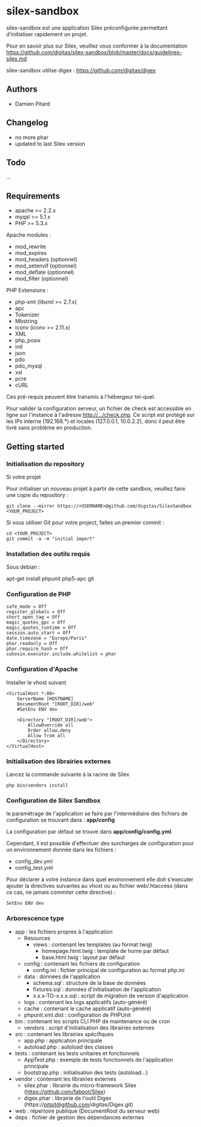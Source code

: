 silex-sandbox
=============

silex-sandbox est une application Silex préconfigurée permettant d'initialiser
rapidement un projet.

Pour en savoir plus sur Silex, veuillez vous conformer à la documentation
https://github.com/digitas/silex-sandbox/blob/master/docs/guidelines-silex.md

silex-sandbox utilise digex : https://github.com/digitas/digex

Authors
-------

* Damien Pitard <dpitard at digitas dot fr>

Changelog
---------

* no more phar
* updated to last Silex version

Todo
----
...

Requirements
------------

* apache >= 2.2.x
* myqsl >= 5.1.x
* PHP >= 5.3.x

Apache modules :

* mod_rewrite
* mod_expires
* mod_headers (optionnel)
* mod_setenvif (optionnel)
* mod_deflate (optionnel)
* mod_filter (optionnel)

PHP Extensions :

* php-xml (libxml >= 2.7.x)
* apc
* Tokenizer
* Mbstring
* iconv (iconv >= 2.11.x)
* XML
* php_posix
* intl
* json
* pdo
* pdo_mysql
* xsl
* pcre
* cURL

Ces pré-requis peuvent être transmis à l'hébergeur tel-quel.

Pour valider la configuration serveur, un fichier de check est accessible en ligne
sur l'instance à l'adresse <http://.../check.php>. Ce script est protégé sur les
IPs interne (192.168.*) et locales (127.0.0.1, 10.0.2.2), donc il peut être livré
sans problème en production.

Getting started
---------------

### Initialisation du repository

Si votre projet 

Pour initialiser un nouveau projet à partir de cette sandbox, veuillez faire une
copie du repository :

    git clone --mirror https://<USERNAME>@github.com/digitas/SilexSandbox <YOUR_PROJECT>

Si vous utiliser Git pour votre project, faites un premier commit :

    cd <YOUR_PROJECT>
    git commit -a -m "initial import"

### Installation des outils requis

Sous debian :

apt-get install phpunit php5-apc git

### Configuration de PHP

    safe_mode = Off
    register_globals = Off
    short_open_tag = Off
    magic_quotes_gpc = Off
    magic_quotes_runtime = Off
    session.auto_start = Off
    date.timezone = "Europe/Paris"
    phar.readonly = Off
    phar.require_hash = Off
    suhosin.executor.include.whitelist = phar

### Configuration d'Apache

Installer le vhost suivant

    <VirtualHost *:80>
        ServerName [HOSTNAME]
        DocumentRoot "[ROOT_DIR]/web"
        #SetEnv ENV dev

        <Directory "[ROOT_DIR]/web">
            AllowOverride all
            Order allow,deny
            Allow from all
        </Directory>
    </VirtualHost>

### Initialisation des librairies externes

Lancez la commande suivante à la racine de Silex

    php bin/vendors install

### Configuration de Silex Sandbox

le paramètrage de l'application se faire par l'intermédiaire des fichiers de
configuration se trouvant dans : **app/config**

La configuration par défaut se trouve dans **app/config/config.yml**.

Cependant, il est possible d'effectuer des surcharges de configuration pour un
environnement donnée dans les fichiers :

* config_dev.yml
* config_test.yml

Pour déclarer à votre instance dans quel environnement elle doit s'executer
ajouter la directives suivantes au vhost ou au fichier web/.htaccess (dans ce
cas, ne jamais commiter cette directive) :

    SetEnv ENV dev

### Arborescence type

* app : les fichiers propres à l'application
    * Resources
        * views : contenant les templates (au format twig)
            * homepage.html.twig : template de home par défaut
            * base.html.twig : layout par défaut
    * config : contenant les fichiers de configuration
        * config.ini : fichier principal de configuration au format php.ini
    * data : données de l'application
        * schema.sql : structure de la base de données
        * fixtures.sql : données d'initialisation de l'application
        * x.x.x-TO-x.x.x.sql : script de migration de version d'application
    * logs : contenant les logs applicatifs  (auto-généré)
    * cache : contenant le cache applicatif (auto-généré)
    * phpunit.xml.dist : configuration de PHPUnit
* bin : contenant les scripts CLI PHP de maintenance ou de cron
    * vendors : script d'initialisation des librairies externes 
* src : contenant les librairies spécifiques
    * app.php : application principale
    * autoload.php : autoload des classes
* tests : contenant les tests unitaires et fonctionnels
    * AppTest.php : exemple de tests fonctionnels de l'application principale
    * bootstrap.php : initialisation des tests (autoload...)
* vendor : contenant les librairies externes
    * silex.phar : librairie du micro-framework Silex (https://github.com/fabpot/Silex)
    * digex.phar : librairie de l'outil Digex (https://pitpit@github.com/digitas/Digex.git)
* web : répertoire publique (DocumentRoot du serveur web)
* deps : fichier de gestion des dépendances externes